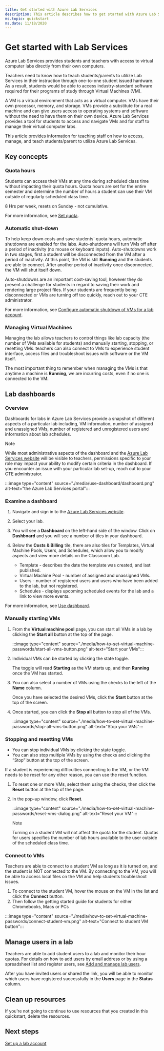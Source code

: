 ```yaml
---
title: Get started with Azure Lab Services 
description: This article describes how to get started with Azure Lab Services. 
ms.topic: quickstart
ms.date: 11/18/2020
---
```


# Get started with Lab Services 

Azure Lab Services provides students and teachers with access to virtual computer labs directly from their own computers.

Teachers need to know how to teach students/parents to utilize Lab Services in their instruction through one-to-one student issued hardware. As a result, students would be able to access industry-standard software required for their programs of study through Virtual Machines (VM). 

A VM is a virtual environment that acts as a virtual computer. VMs have their own processor, memory, and storage. VMs provide a substitute for a real machine and can give users access to operating systems and software without the need to have them on their own device. Azure Lab Services provides a tool for students to access and navigate VMs and for staff to manage their virtual computer labs. 

This article provides information for teaching staff on how to access, manage, and teach students/parent to utilize Azure Lab Services.

## Key concepts

### Quota hours

Students can access their VMs at any time during scheduled class time without impacting their quota hours. Quota hours are set for the entire semester and determine the number of hours a student can use their VM outside of regularly scheduled class time.

8 Hrs per week, resets on Sunday - not cumulative.

For more information, see [Set quota](how-to-configure-student-usage.md#set-quotas-for-users).

### Automatic shut-down

To help keep down costs and save students' quota hours, automatic shutdowns are enabled for the labs. Auto-shutdowns will turn VMs off after a period of inactivity (no mouse or keyboard inputs). Auto-shutdowns work in two stages, first a student will be disconnected from the VM after a period of inactivity. At this point, the VM is still **Running** and the students are able to connect. After another period of inactivity once disconnected, the VM will shut itself down.

Auto-shutdowns are an important cost-saving tool, however they do present a challenge for students in regard to saving their work and rendering large project files. If your students are frequently being disconnected or VMs are turning off too quickly, reach out to your CTE administrator. 

For more information, see [Configure automatic shutdown of VMs for a lab account](how-to-configure-lab-accounts.md).

### Managing Virtual Machines

Managing the lab allows teachers to control things like lab capacity (the number of VMs available for students) and manually starting, stopping, or resetting VMs. teachers can also connect to VMs to experience student interface, access files and troubleshoot issues with software or the VM itself.

The most important thing to remember when managing the VMs is that anytime a machine is **Running**, we are incurring costs, even if no one is connected to the VM.

## Lab dashboards

### Overview

Dashboards for labs in Azure Lab Services provide a snapshot of different aspects of a particular lab including, VM information, number of assigned and unassigned VMs, number of registered and unregistered users and information about lab schedules. 

> [!NOTE]
> While most administrative aspects of the dashboard and the [Azure Lab Services website](https://labs.azure.com/) will be visible to teachers, permissions specific to your role may impact your ability to modify certain criteria in the dashboard. If you encounter an issue with your particular lab set-up, reach out to your CTE administrator.

:::image type="content" source="./media/use-dashboard/dashboard.png" alt-text="the Azure Lab Services portal":::

### Examine a dashboard

1. Navigate and sign in to the [Azure Lab Services website](https://labs.azure.com/).
1. Select your lab.
1. You will see a **Dashboard** on the left-hand side of the window. Click on **Dashboard** and you will see a number of tiles in your dashboard.
1. Below the **Costs & Billing** tile, there are also tiles for Templates, Virtual Machine Pools, Users, and Schedules, which allow you to modify aspects and view more details on the Classroom Lab.

    * Template - describes the date the template was created, and last published. 
    * Virtual Machine Pool - number of assigned and unassigned VMs.
    * Users - number of registered users and users who have been added to the lab, but not registered.
    * Schedules - displays upcoming scheduled events for the lab and a link to view more events.

For more information, see [Use dashboard](use-dashboard.md).

### Manually starting VMs

1. From the **Virtual machine pool** page, you can start all VMs in a lab by clicking the **Start all** button at the top of the page.

    :::image type="content" source="./media/how-to-set-virtual-machine-passwords/start-all-vms-button.png" alt-text="Start your VMs":::
1. Individual VMs can be started by clicking the state toggle. 

    The toggle will read **Starting** as the VM starts up, and then **Running** once the VM has started.
1. You can also select a number of VMs using the checks to the left of the **Name** column. 

    Once you have selected the desired VMs, click the **Start** button at the top of the screen.
1. Once started, you can click the **Stop all** button to stop all of the VMs.

    :::image type="content" source="./media/how-to-set-virtual-machine-passwords/stop-all-vms-button.png" alt-text="Stop your VMs":::

### Stopping and resetting VMs

* You can stop individual VMs by clicking the state toggle.
* You can also stop multiple VMs by using the checks and clicking the “Stop” button at the top of the screen.

If a student is experiencing difficulties connecting to the VM, or the VM needs to be reset for any other reason, you can use the reset function.
1. To reset one or more VMs, select them using the checks, then click the **Reset** button at the top of the page.
1. In the pop-up window, click **Reset**.

    :::image type="content" source="./media/how-to-set-virtual-machine-passwords/reset-vms-dialog.png" alt-text="Reset your VM":::

    > [!NOTE]
    > Turning on a student VM will not affect the quota for the student. Quotas for users specifies the number of lab hours available to the user outside of the scheduled class time.

### Connect to VMs

Teachers are able to connect to a student VM as long as it is turned on, and the student is NOT connected to the VM. By connecting to the VM, you will be able to access local files on the VM and help students troubleshoot issues.

1. To connect to the student VM, hover the mouse on the VM in the list and click the **Connect** button. 
1. Then follow the getting started guide for students for either Chromebooks, Macs or PCs

:::image type="content" source="./media/how-to-set-virtual-machine-passwords/connect-student-vm.png" alt-text="Connect to student VM button":::

## Manage users in a lab

Teachers are able to add student users to a lab and monitor their hour quotas. For details on how to add users by email address or by using a spreadsheet list and register users, see [Add and manage lab users](how-to-configure-student-usage.md).

After you have invited users or shared the link, you will be able to monitor which users have registered successfully in the **Users** page in the **Status** column. 

## Clean up resources

If you're not going to continue to use resources that you created in this quickstart, delete the resources.

## Next steps

[Set up a lab account](tutorial-setup-lab-account.md)
